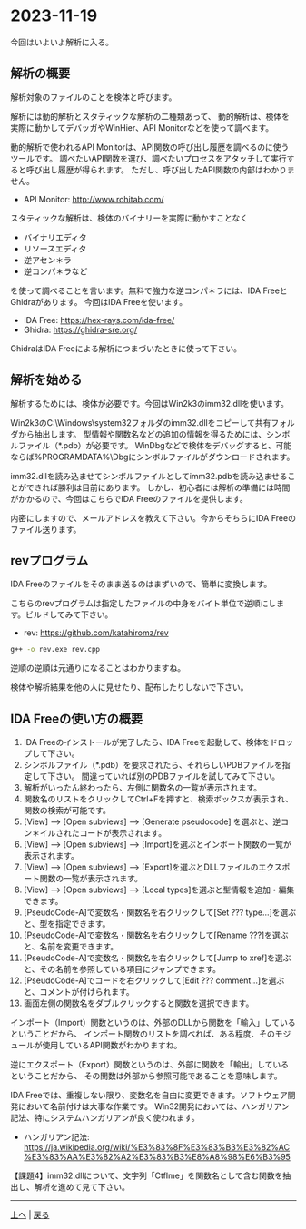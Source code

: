 # 2023-11-19

今回はいよいよ解析に入る。

## 解析の概要

解析対象のファイルのことを検体と呼びます。

解析には動的解析とスタティックな解析の二種類あって、
動的解析は、検体を実際に動かしてデバッガやWinHier、API Monitorなどを使って調べます。

動的解析で使われるAPI Monitorは、API関数の呼び出し履歴を調べるのに使うツールです。
調べたいAPI関数を選び、調べたいプロセスをアタッチして実行すると呼び出し履歴が得られます。
ただし、呼び出したAPI関数の内部はわかりません。

- API Monitor: http://www.rohitab.com/

スタティックな解析は、検体のバイナリーを実際に動かすことなく

- バイナリエディタ
- リソースエディタ
- 逆アセン＊ラ
- 逆コンパ＊ラなど

を使って調べることを言います。無料で強力な逆コンパ＊ラには、IDA FreeとGhidraがあります。
今回はIDA Freeを使います。

- IDA Free: https://hex-rays.com/ida-free/
- Ghidra: https://ghidra-sre.org/

GhidraはIDA Freeによる解析につまづいたときに使って下さい。

## 解析を始める

解析するためには、検体が必要です。今回はWin2k3のimm32.dllを使います。

Win2k3のC:\Windows\system32フォルダのimm32.dllをコピーして共有フォルダから抽出します。
型情報や関数名などの追加の情報を得るためには、シンボルファイル（*.pdb）が必要です。
WinDbgなどで検体をデバッグすると、可能ならば%PROGRAMDATA%\Dbgにシンボルファイルがダウンロードされます。

imm32.dllを読み込ませてシンボルファイルとしてimm32.pdbを読み込ませることができれば勝利は目前にあります。
しかし、初心者には解析の準備には時間がかかるので、今回はこちらでIDA Freeのファイルを提供します。

内密にしますので、メールアドレスを教えて下さい。今からそちらにIDA Freeのファイル送ります。

## revプログラム

IDA Freeのファイルをそのまま送るのはまずいので、簡単に変換します。

こちらのrevプログラムは指定したファイルの中身をバイト単位で逆順にします。ビルドしてみて下さい。

- rev: https://github.com/katahiromz/rev

```bash
g++ -o rev.exe rev.cpp
```

逆順の逆順は元通りになることはわかりますね。

検体や解析結果を他の人に見せたり、配布したりしないで下さい。

## IDA Freeの使い方の概要

1. IDA Freeのインストールが完了したら、IDA Freeを起動して、検体をドロップして下さい。
2. シンボルファイル（*.pdb）を要求されたら、それらしいPDBファイルを指定して下さい。
   間違っていれば別のPDBファイルを試してみて下さい。
3. 解析がいったん終わったら、左側に関数名の一覧が表示されます。
4. 関数名のリストをクリックしてCtrl+Fを押すと、検索ボックスが表示され、関数の検索が可能です。
5. [View] --> [Open subviews] --> [Generate pseudocode] を選ぶと、逆コン＊イルされたコードが表示されます。
6. [View] --> [Open subviews] --> [Import]を選ぶとインポート関数の一覧が表示されます。
7. [View] --> [Open subviews] --> [Export]を選ぶとDLLファイルのエクスポート関数の一覧が表示されます。
8. [View] --> [Open subviews] --> [Local types]を選ぶと型情報を追加・編集できます。
9. [PseudoCode-A]で変数名・関数名を右クリックして[Set ??? type...]を選ぶと、型を指定できます。
10. [PseudoCode-A]で変数名・関数名を右クリックして[Rename ???]を選ぶと、名前を変更できます。
11. [PseudoCode-A]で変数名・関数名を右クリックして[Jump to xref]を選ぶと、その名前を参照している項目にジャンプできます。
12. [PseudoCode-A]でコードを右クリックして[Edit ??? comment...]を選ぶと、コメントが付けられます。
13. 画面左側の関数名をダブルクリックすると関数を選択できます。

インポート（Import）関数というのは、外部のDLLから関数を「輸入」しているということだから、
インポート関数のリストを調べれば、ある程度、そのモジュールが使用しているAPI関数がわかりますね。

逆にエクスポート（Export）関数というのは、外部に関数を「輸出」しているということだから、
その関数は外部から参照可能であることを意味します。

IDA Freeでは、重複しない限り、変数名を自由に変更できます。ソフトウェア開発において名前付けは大事な作業です。
Win32開発においては、ハンガリアン記法、特にシステムハンガリアンが良く使われます。

- ハンガリアン記法: https://ja.wikipedia.org/wiki/%E3%83%8F%E3%83%B3%E3%82%AC%E3%83%AA%E3%82%A2%E3%83%B3%E8%A8%98%E6%B3%95

【課題4】imm32.dllについて、文字列「CtfIme」を関数名として含む関数を抽出し、解析を進めて見て下さい。

---

[上へ](README.md) | [戻る](2023-11-12.md)
